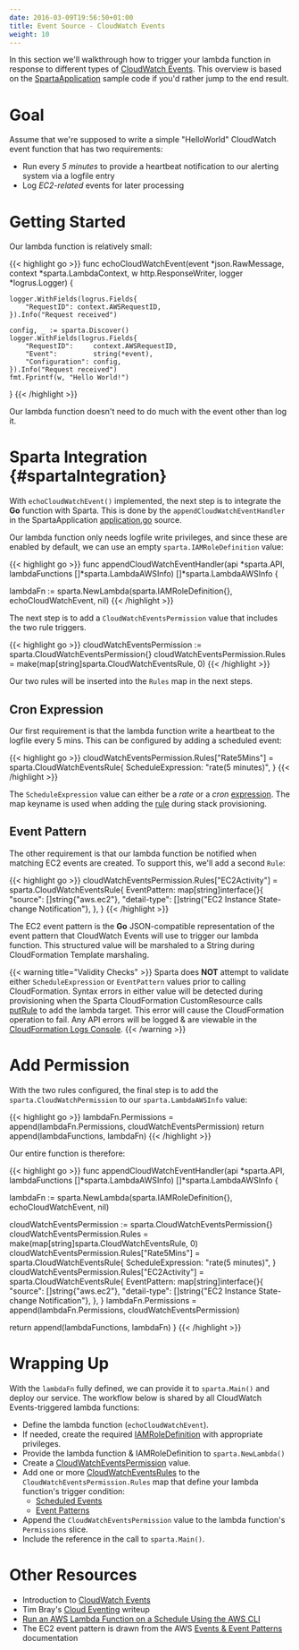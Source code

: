 ```yaml
---
date: 2016-03-09T19:56:50+01:00
title: Event Source - CloudWatch Events
weight: 10
---
```


In this section we'll walkthrough how to trigger your lambda function in response to different types of [CloudWatch Events](https://aws.amazon.com/blogs/aws/new-cloudwatch-events-track-and-respond-to-changes-to-your-aws-resources/).  This overview is based on the [SpartaApplication](https://github.com/mweagle/SpartaApplication) sample code if you'd rather jump to the end result.

# Goal

Assume that we're supposed to write a simple "HelloWorld" CloudWatch event function that has two requirements:

  * Run every *5 minutes* to provide a heartbeat notification to our alerting system via a logfile entry
  * Log *EC2-related* events for later processing

# Getting Started

Our lambda function is relatively small:

{{< highlight go >}}
func echoCloudWatchEvent(event *json.RawMessage,
                        context *sparta.LambdaContext,
                        w http.ResponseWriter,
                        logger *logrus.Logger) {

	logger.WithFields(logrus.Fields{
		"RequestID": context.AWSRequestID,
	}).Info("Request received")

	config, _ := sparta.Discover()
	logger.WithFields(logrus.Fields{
		"RequestID":     context.AWSRequestID,
		"Event":         string(*event),
		"Configuration": config,
	}).Info("Request received")
	fmt.Fprintf(w, "Hello World!")
}
{{< /highlight >}}

Our lambda function doesn't need to do much with the event other than log it.

# Sparta Integration {#spartaIntegration}

With `echoCloudWatchEvent()` implemented, the next step is to integrate the **Go** function with Sparta.  This is done by the `appendCloudWatchEventHandler` in the SpartaApplication [application.go](https://github.com/mweagle/SpartaApplication/blob/master/application.go) source.

Our lambda function only needs logfile write privileges, and since these are enabled by default, we can use an empty `sparta.IAMRoleDefinition` value:

{{< highlight go >}}
func appendCloudWatchEventHandler(api *sparta.API,
                                  lambdaFunctions []*sparta.LambdaAWSInfo) []*sparta.LambdaAWSInfo {

  lambdaFn := sparta.NewLambda(sparta.IAMRoleDefinition{}, echoCloudWatchEvent, nil)
{{< /highlight >}}


The next step is to add a `CloudWatchEventsPermission` value that includes the two rule triggers.

{{< highlight go >}}
  cloudWatchEventsPermission := sparta.CloudWatchEventsPermission{}
cloudWatchEventsPermission.Rules = make(map[string]sparta.CloudWatchEventsRule, 0)
{{< /highlight >}}

Our two rules will be inserted into the `Rules` map in the next steps.

## Cron Expression

Our first requirement is that the lambda function write a heartbeat to the logfile every 5 mins.  This can be configured by adding a scheduled event:

{{< highlight go >}}
cloudWatchEventsPermission.Rules["Rate5Mins"] = sparta.CloudWatchEventsRule{
  ScheduleExpression: "rate(5 minutes)",
}
{{< /highlight >}}

The `ScheduleExpression` value can either be a _rate_ or a _cron_ [expression](http://docs.aws.amazon.com/AmazonCloudWatch/latest/DeveloperGuide/ScheduledEvents.html).  The map keyname is used when adding the [rule](http://docs.aws.amazon.com/AWSJavaScriptSDK/latest/AWS/CloudWatchEvents.html#putRule-property) during stack provisioning.

## Event Pattern

The other requirement is that our lambda function be notified when matching EC2 events are created.  To support this, we'll add a second `Rule`:

{{< highlight go >}}
cloudWatchEventsPermission.Rules["EC2Activity"] = sparta.CloudWatchEventsRule{
  EventPattern: map[string]interface{}{
    "source":      []string{"aws.ec2"},
    "detail-type": []string{"EC2 Instance State-change Notification"},
  },
}
{{< /highlight >}}

The EC2 event pattern is the **Go** JSON-compatible representation of the event pattern that CloudWatch Events will use to trigger our lambda function.  This structured value will be marshaled to a String during CloudFormation Template marshaling.

{{< warning title="Validity Checks" >}}
 Sparta does <b>NOT</b> attempt to validate either <code>ScheduleExpression</code> or <code>EventPattern</code> values prior to calling CloudFormation.  Syntax errors in either value will be detected during provisioning when the Sparta CloudFormation CustomResource calls <a href="http://docs.aws.amazon.com/AWSJavaScriptSDK/latest/AWS/CloudWatchEvents.html#putRule-property">putRule</a> to add the lambda target.  This error will cause the CloudFormation operation to fail.  Any API errors will be logged & are viewable in the <a href="https://blogs.aws.amazon.com/application-management/post/TxPYD8JT4CB5UY/View-CloudFormation-Logs-in-the-Console">CloudFormation Logs Console</a>.
{{< /warning >}}


# Add Permission

With the two rules configured, the final step is to add the `sparta.CloudWatchPermission` to our `sparta.LambdaAWSInfo` value:

{{< highlight go >}}
lambdaFn.Permissions = append(lambdaFn.Permissions, cloudWatchEventsPermission)
return append(lambdaFunctions, lambdaFn)
{{< /highlight >}}

Our entire function is therefore:

{{< highlight go >}}
func appendCloudWatchEventHandler(api *sparta.API,
                                  lambdaFunctions []*sparta.LambdaAWSInfo) []*sparta.LambdaAWSInfo {

  lambdaFn := sparta.NewLambda(sparta.IAMRoleDefinition{}, echoCloudWatchEvent, nil)

  cloudWatchEventsPermission := sparta.CloudWatchEventsPermission{}
  cloudWatchEventsPermission.Rules = make(map[string]sparta.CloudWatchEventsRule, 0)
  cloudWatchEventsPermission.Rules["Rate5Mins"] = sparta.CloudWatchEventsRule{
    ScheduleExpression: "rate(5 minutes)",
  }
  cloudWatchEventsPermission.Rules["EC2Activity"] = sparta.CloudWatchEventsRule{
    EventPattern: map[string]interface{}{
    	"source":      []string{"aws.ec2"},
    	"detail-type": []string{"EC2 Instance State-change Notification"},
    },
  }
  lambdaFn.Permissions = append(lambdaFn.Permissions, cloudWatchEventsPermission)

  return append(lambdaFunctions, lambdaFn)
}
{{< /highlight >}}


# Wrapping Up

With the `lambdaFn` fully defined, we can provide it to `sparta.Main()` and deploy our service.  The workflow below is shared by all CloudWatch Events-triggered lambda functions:

  * Define the lambda function (`echoCloudWatchEvent`).
  * If needed, create the required [IAMRoleDefinition](https://godoc.org/github.com/mweagle/Sparta*IAMRoleDefinition) with appropriate privileges.
  * Provide the lambda function & IAMRoleDefinition to `sparta.NewLambda()`
  * Create a [CloudWatchEventsPermission](https://godoc.org/github.com/mweagle/Sparta#CloudWatchEventsPermission) value.
  * Add one or more [CloudWatchEventsRules](https://godoc.org/github.com/mweagle/Sparta#CloudWatchEventsRule) to the `CloudWatchEventsPermission.Rules` map that define your lambda function's trigger condition:
    * [Scheduled Events](http://docs.aws.amazon.com/AmazonCloudWatch/latest/DeveloperGuide/ScheduledEvents.html)
    * [Event Patterns](http://docs.aws.amazon.com/AmazonCloudWatch/latest/DeveloperGuide/CloudWatchEventsandEventPatterns.html)
  * Append the `CloudWatchEventsPermission` value to the lambda function's `Permissions` slice.
  * Include the reference in the call to `sparta.Main()`.

# Other Resources

  * Introduction to [CloudWatch Events](https://aws.amazon.com/blogs/aws/new-cloudwatch-events-track-and-respond-to-changes-to-your-aws-resources/)
  * Tim Bray's [Cloud Eventing](https://www.tbray.org/ongoing/When/201x/2016/01/11/CloudWatch-Events) writeup
  * [Run an AWS Lambda Function on a Schedule Using the AWS CLI](http://docs.aws.amazon.com/AmazonCloudWatch/latest/DeveloperGuide/RunLambdaSchedule.html)
  * The EC2 event pattern is drawn from the AWS [Events & Event Patterns](http://docs.aws.amazon.com/AmazonCloudWatch/latest/DeveloperGuide/CloudWatchEventsandEventPatterns.html) documentation
